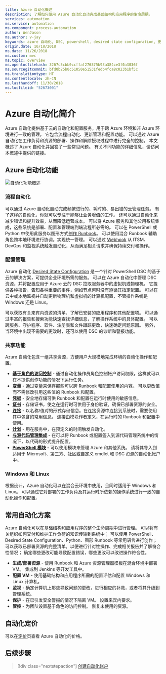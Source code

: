 ```yaml
---
title: Azure 自动化概述
description: 了解如何使用 Azure 自动化自动完成基础结构和应用程序的生命周期。
services: automation
ms.service: automation
ms.component: process-automation
author: WenJason
ms.author: v-jay
keywords: azure 自动化, DSC, powershell, desired state configuration, 更新管理, 更改跟踪, 清单, runbook, python, 图形
origin.date: 10/18/2018
ms.date: 11/26/2018
ms.custom: mvc
ms.topic: overview
ms.openlocfilehash: 3267c5cbb0ccffaf276375b93a384ce3f0a3036f
ms.sourcegitcommit: bfd0b25b0c51050e51531fedb4fca8c023b1bf5c
ms.translationtype: HT
ms.contentlocale: zh-CN
ms.lasthandoff: 11/30/2018
ms.locfileid: "52673001"
---
```

# <a name="an-introduction-to-azure-automation"></a>Azure 自动化简介

Azure 自动化提供基于云的自动化和配置服务，用于跨 Azure 环境和非 Azure 环境进行一致的管理。 它包含流程自动化、更新管理和配置功能。 可以通过 Azure 自动化在工作负荷和资源的部署、操作和解除授权过程中进行完全的控制。
本文概述了 Azure 自动化并回答了一些常见问题。 有关不同功能的详细信息，请访问本概述中提供的链接。

## <a name="azure-automation-capabilities"></a>Azure 自动化功能

![自动化功能概述](media/automation-overview/automation-overview.png)

### <a name="process-automation"></a>流程自动化

可以通过 Azure 自动化自动完成频繁进行的、耗时的、易出错的云管理任务。 有了这样的自动化，你就可以专注于能够让业务增值的工作。 还可以通过自动化来减少错误和提升效率，从而降低运营成本。 可以将 Azure 服务和其他公用系统集成，这些系统是部署、配置和管理端到端流程所必需的。 可以在 PowerShell 或 Python 中使用此服务以图形方式[创作 Runbook](automation-runbook-types.md)。 可以使用混合 Runbook 辅助角色跨本地环境进行协调，实现统一管理。 可以通过 [Webhook](automation-webhooks.md) 从 ITSM、DevOps 和监视系统触发自动化，从而满足相关请求并确保持续交付和操作。

### <a name="configuration-management"></a>配置管理

Azure 自动化 [Desired State Configuration](automation-dsc-overview.md) 是一个针对 PowerShell DSC 的基于云的解决方案，可提供企业环境所需的服务。 可以在 Azure 自动化中管理 DSC 资源，并将配置应用于 Azure 云的 DSC 拉取服务器中的虚拟机或物理机。 它提供各种报告，告知各种重要的事件，例如节点何时没有遵循其指定配置。 可以在云中或本地监视并自动更新物理机和虚拟机的计算机配置，不管操作系统是Windows 还是 Linux。

可以获取有关来宾内资源的清单，了解已安装的应用程序和其他配置项。 可以通过丰富的报告和搜索功能快速查找详细信息，了解操作系统中的具体配置。 可以跨服务、守护程序、软件、注册表和文件跟踪更改，快速确定问题原因。 另外，当环境中出现不需要的更改时，还可以使用 DSC 的诊断和警报功能。

### <a name="shared-capabilities"></a>共享功能

Azure 自动化包含一组共享资源，方便用户大规模地完成环境的自动化操作和配置。

* **[基于角色的访问控制](automation-role-based-access-control.md)** - 通过自动化操作员角色控制帐户访问权限，这样就可以在不提供创作功能的情况下运行任务。
* **[变量](automation-variables.md)** - 通过变量来保存那些可以跨 Runbook 和配置使用的内容。 可以更改值而不需修改引用这些值的 Runbook 和配置。
* **[凭据](automation-credentials.md)** - 安全地存储可供 Runbook 和配置在运行时使用的敏感信息。
* **[证书](automation-certificates.md)** - 存储证书，使之在运行时可供用于身份验证，确保已部署资源的安全。
* **[连接](automation-connections.md)** - 以名称/值对的形式存储信息。在连接资源中连接到系统时，需要使用其中包含的常用信息。 连接由模块作者定义，在运行时的 Runbook 和配置中使用。
* **[计划](automation-schedules.md)** - 用在服务中，在预定义的时间触发自动化。
* **[与源代码管理集成](automation-source-control-integration.md)** - 在可以将 Runbook 或配置签入到源代码管理系统中的情况下，以代码的形式提升配置。
* **[PowerShell 模块](automation-integration-modules.md)** -  可以使用模块来管理 Azure 和其他系统。 请将其导入到适用于 Microsoft、第三方、社区或自定义 cmdlet 和 DSC 资源的自动化帐户中。

### <a name="windows-and-linux"></a>Windows 和 Linux

根据设计，Azure 自动化可以在混合云环境中使用，且同时适用于 Windows 和 Linux。 可以通过它对部署的工作负荷及其运行时所依赖的操作系统进行一致的自动化操作和配置。

## <a name="common-scenarios-for-automation"></a>常用自动化方案

Azure 自动化可以在基础结构和应用程序的整个生命周期中进行管理。 可以将有关组织如何交付和维护工作负荷的知识传输到系统中； 可以使用 PowerShell、Desired State Configuration、Python、图形 Runbook 等常用语言进行创作； 可以获取已部署资源的完整清单，以便进行针对性操作、完成相关报告并了解符合性情况； 确定哪些更改可能导致配置错误，哪些更改可以改进操作符合性。

* **生成/部署资源** - 使用 Runbook 和 Azure 资源管理器模板在混合环境中部署 VM。 集成到 Jenkins 等开发工具中。
* **配置 VM** - 使用基础结构和应用程序所需的配置评估和配置 Windows 和 Linux 计算机。
* **监视** - 确定计算机上那些导致问题的更改，进行相应的补救，或者将其升级到管理系统。
* **保护** - 在已引发安全警报的情况下隔离 VM。 设置来宾内要求。
* **管控** - 为团队设置基于角色的访问控制。 恢复未使用的资源。

## <a name="pricing-for-automation"></a>自动化定价

可以在[定价](https://www.azure.cn/pricing/details/automation/)页查看 Azure 自动化的价格。

## <a name="next-steps"></a>后续步骤

> [!div class="nextstepaction"]
> [创建自动化帐户](automation-quickstart-create-account.md)
